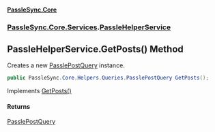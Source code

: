 #### [PassleSync.Core](index.md 'index')
### [PassleSync.Core.Services](PassleSync.Core.Services.md 'PassleSync.Core.Services').[PassleHelperService](PassleSync.Core.Services.PassleHelperService.md 'PassleSync.Core.Services.PassleHelperService')

## PassleHelperService.GetPosts() Method

Creates a new [PasslePostQuery](PassleSync.Core.Helpers.Queries.PasslePostQuery.md 'PassleSync.Core.Helpers.Queries.PasslePostQuery') instance.

```csharp
public PassleSync.Core.Helpers.Queries.PasslePostQuery GetPosts();
```

Implements [GetPosts()](https://docs.microsoft.com/en-us/dotnet/api/PassleSync.Core.API.Services.IPassleHelperService.GetPosts 'PassleSync.Core.API.Services.IPassleHelperService.GetPosts')

#### Returns
[PasslePostQuery](PassleSync.Core.Helpers.Queries.PasslePostQuery.md 'PassleSync.Core.Helpers.Queries.PasslePostQuery')